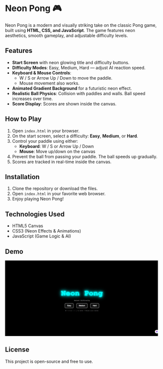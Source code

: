 # Neon Pong 🎮

Neon Pong is a modern and visually striking take on the classic Pong game, built using **HTML, CSS, and JavaScript**. The game features neon aesthetics, smooth gameplay, and adjustable difficulty levels.

## Features

- **Start Screen** with neon glowing title and difficulty buttons.
- **Difficulty Modes**: Easy, Medium, Hard — adjust AI reaction speed.
- **Keyboard & Mouse Controls**:  
  - W / S or Arrow Up / Down to move the paddle.  
  - Mouse movement also works.
- **Animated Gradient Background** for a futuristic neon effect.
- **Realistic Ball Physics**: Collision with paddles and walls. Ball speed increases over time.
- **Score Display**: Scores are shown inside the canvas.

## How to Play

1. Open `index.html` in your browser.
2. On the start screen, select a difficulty: **Easy**, **Medium**, or **Hard**.
3. Control your paddle using either:
   - **Keyboard**: W / S or Arrow Up / Down  
   - **Mouse**: Move up/down on the canvas
4. Prevent the ball from passing your paddle. The ball speeds up gradually.
5. Scores are tracked in real-time inside the canvas.

## Installation

1. Clone the repository or download the files.
2. Open `index.html` in your favorite web browser.
3. Enjoy playing Neon Pong!

## Technologies Used

- HTML5 Canvas
- CSS3 (Neon Effects & Animations)
- JavaScript (Game Logic & AI)

## Demo

![Neon Pong Demo](asset/Screenshot.png)

## License

This project is open-source and free to use.

